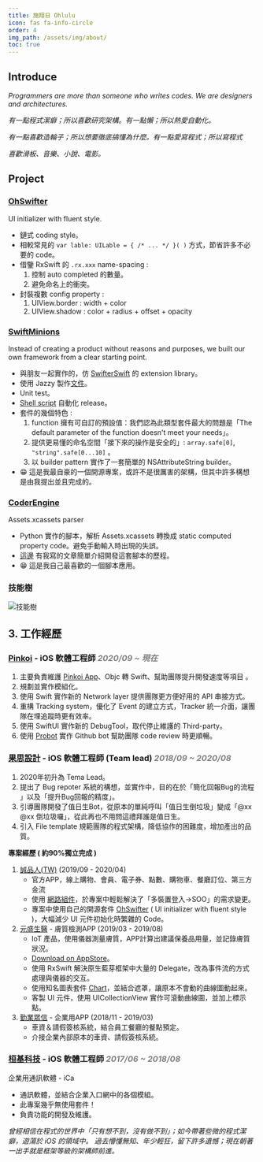 ```yaml
---
title: 施翔日 Ohlulu
icon: fas fa-info-circle
order: 4
img_path: /assets/img/about/
toc: true
---
```


## Introduce
*Programmers are more than someone who writes codes. We are designers and architectures.*

*有一點程式潔癖；所以喜歡研究架構。有一點懶；所以熱愛自動化。*

*有一點喜歡造輪子；所以想要徹底搞懂為什麼。有一點愛寫程式；所以寫程式*

*喜歡滑板、音樂、小說、電影。*

## Project

### [OhSwifter](https://github.com/ohlulu/OhSwifter)
UI initializer with fluent style.

- 鏈式 coding style。
- 相較常見的 `var lable: UILable = { /* ... */ }( )` 方式，節省許多不必要的 code。
- 借鑒 RxSwift 的 `.rx.xxx` name-spacing :
  1. 控制 auto completed 的數量。
  2. 避免命名上的衝突。
- 封裝複數 config property :
  1. UIView.border : width + color
  2. UIView.shadow : color + radius + offset +  opacity
    
    

### [SwiftMinions](https://github.com/SwiftMinions/SwiftMinions)
Instead of creating a product without reasons and purposes, we built our own framework from a clear starting point.

- 與朋友一起實作的，仿 [SwifterSwift](https://github.com/SwifterSwift/SwifterSwift) 的 extension library。
- 使用 Jazzy 製作[文件](https://swiftminions.github.io/doc/index.html)。
- Unit test。
- [Shell script](https://github.com/SwiftMinions/SwiftMinions/blob/master/Scripts/Release.sh) 自動化 release。
- 套件的幾個特色 :  
    1. function 擁有可自訂的預設值：我們認為此類型套件最大的問題是「The default parameter of the function doesn't meet your needs」。
    2. 提供更易懂的命名空間「接下來的操作是安全的」:  `array.safe[0]`, `"string".safe[0...10]` 。
    3. 以 builder pattern 實作了一套簡單的 NSAttributeString builder。
-   😁  這是我最自豪的一個開源專案，或許不是很厲害的架構，但其中許多構想是由我提出並且完成的。

### [CoderEngine](https://github.com/ohlulu/CoderEngine)
Assets.xcassets parser

- Python 實作的腳本，解析 Assets.xcassets 轉換成 static computed property code。避免手動輸入時出現的失誤。
- [這邊](https://www.ohlulu.tw/2020/04/19/coderengin-%e6%bc%82%e4%ba%ae%e7%9a%84%e6%96%b9%e5%bc%8f%e5%8f%96%e7%94%a8%e5%9c%96%e7%89%87) 有我寫的文章簡單介紹開發這套腳本的歷程。
- 😁  這是我自己最喜歡的一個腳本應用。
### 技能樹

![技能樹](skill_tree.png)

## 3. 工作經歷

### [Pinkoi](https://www.pinkoi.com/) - iOS 軟體工程師 <font color="gray">  *2020/09 ~ 現在* </font>

1. 主要負責維護 [Pinkoi App](https://apps.apple.com/tw/app/pinkoi/id55725241)、Objc 轉 Swift、幫助團隊提升開發速度等項目 。
2. 規劃並實作模組化。
3. 使用 Swift 實作新的 Network layer 提供團隊更方便好用的 API 串接方式。
4. 重構 Tracking system，優化了 Event 的建立方式，Tracker 統一介面，讓團隊在埋追蹤時更有效率。
5. 使用 SwiftUI 實作新的 DebugTool，取代停止維護的 Third-party。
6. 使用 [Probot](https://github.com/probot/probot) 實作 Github bot 幫助團隊 code review 時更順暢。

### [果思設計](https://goonsdesign.com/) - iOS 軟體工程師 (Team lead) <font color="gray">  *2018/09 ~ 2020/08* </font>

1. 2020年初升為 Tema Lead。
2. 提出了 Bug repoter 系統的構想，並實作中，目的在於「簡化回報Bug的流程 」以及「提升Bug回報的精度」。
3. 引導團隊開發了值日生Bot，從原本的單純呼叫「值日生倒垃圾」變成「@xx @xx 倒垃圾囉」，從此再也不用問這禮拜誰是值日生。
4. 引入 File template 規範團隊的程式架構，降低協作的困難度，增加產出的品質。

**專案經歷 ( 約90%獨立完成 )**

1. [誠品人(TW)](https://apps.apple.com/tw/app/%E8%AA%A0%E5%93%81%E4%BA%BA-tw/id1527231018)   (2019/09 - 2020/04)
   - 官方APP，線上購物、會員、電子券、點數、購物車、餐廳訂位、第三方金流
   - 使用 [網路組件](https://github.com/ohlulu/NetworkDemo)，於專案中輕鬆解決了「多裝置登入->SOO」的需求變更。
   - 專案中使用自己的開源套件 [OhSwifter](https://github.com/ohlulu/OhSwifter) ( UI initializer with fluent style )，大幅減少 UI 元件初始化時繁雜的 Code。
2. [元盛生醫](https://goonsdesign.com/ici.html) - 膚質檢測APP  (2019/03 - 2019/08)
   - IoT 產品，使用儀器測量膚質，APP計算出建議保養品用量，並記錄膚質狀況。
   - [Download on AppStore](https://apps.apple.com/tw/app/ici-en-orbite/id1477162797)。
   - 使用 RxSwift 解決原生藍芽框架中大量的 Delegate，改為事件流的方式處理與儀器的交互。
   - 使用知名圖表套件 [Chart](https://github.com/danielgindi/Charts)，並結合遮罩，讓原本不會動的曲線圖動起來。
   - 客製 UI 元件，使用 UICollectionView 實作可滾動曲線圖，並加上標示點。
3. [勤業眾信](https://www2.deloitte.com/tw/tc.html) - 企業用APP (2018/11 - 2019/03)
   - 車資＆請假簽核系統，結合員工餐廳的餐點預定。
   - 介接企業內部原本的車資、請假簽核系統。


### [桓基科技](http://www.hgiga.com/) - iOS 軟體工程師 <font color="gray">  *2017/06 ~ 2018/08* </font>
企業用通訊軟體 - iCa
- 通訊軟體，並結合企業入口網中的各個模組。
- 此專案幾乎無使用套件！
- 負責功能的開發及維護。


*曾經相信在程式的世界中「只有想不到，沒有做不到」；如今帶著些微的程式潔癖，遊蕩於 iOS 的領域中。
過去懵懂無知、年少輕狂，留下許多遺憾；現在朝著一出手就是框架等級的架構師前進。*